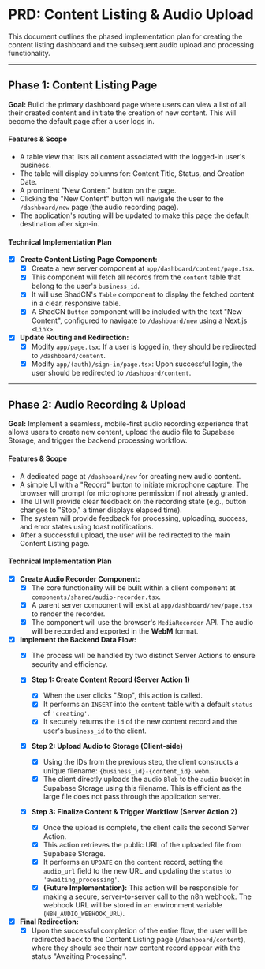 # PRD: Content Listing & Audio Upload

This document outlines the phased implementation plan for creating the content listing dashboard and the subsequent audio upload and processing functionality.

---

## **Phase 1: Content Listing Page**

**Goal:** Build the primary dashboard page where users can view a list of all their created content and initiate the creation of new content. This will become the default page after a user logs in.

#### **Features & Scope**

*   A table view that lists all content associated with the logged-in user's business.
*   The table will display columns for: Content Title, Status, and Creation Date.
*   A prominent "New Content" button on the page.
*   Clicking the "New Content" button will navigate the user to the `/dashboard/new` page (the audio recording page).
*   The application's routing will be updated to make this page the default destination after sign-in.

#### **Technical Implementation Plan**

- [x] **Create Content Listing Page Component:**
    - [x] Create a new server component at `app/dashboard/content/page.tsx`.
    - [x] This component will fetch all records from the `content` table that belong to the user's `business_id`.
    - [x] It will use ShadCN's `Table` component to display the fetched content in a clear, responsive table.
    - [x] A ShadCN `Button` component will be included with the text "New Content", configured to navigate to `/dashboard/new` using a Next.js `<Link>`.

- [x] **Update Routing and Redirection:**
    - [x] Modify `app/page.tsx`: If a user is logged in, they should be redirected to `/dashboard/content`.
    - [x] Modify `app/(auth)/sign-in/page.tsx`: Upon successful login, the user should be redirected to `/dashboard/content`.

---

## **Phase 2: Audio Recording & Upload**

**Goal:** Implement a seamless, mobile-first audio recording experience that allows users to create new content, upload the audio file to Supabase Storage, and trigger the backend processing workflow.

#### **Features & Scope**

*   A dedicated page at `/dashboard/new` for creating new audio content.
*   A simple UI with a "Record" button to initiate microphone capture. The browser will prompt for microphone permission if not already granted.
*   The UI will provide clear feedback on the recording state (e.g., button changes to "Stop," a timer displays elapsed time).
*   The system will provide feedback for processing, uploading, success, and error states using toast notifications.
*   After a successful upload, the user will be redirected to the main Content Listing page.

#### **Technical Implementation Plan**

- [x] **Create Audio Recorder Component:**
    - [x] The core functionality will be built within a client component at `components/shared/audio-recorder.tsx`.
    - [x] A parent server component will exist at `app/dashboard/new/page.tsx` to render the recorder.
    - [x] The component will use the browser's `MediaRecorder` API. The audio will be recorded and exported in the **WebM** format.

- [x] **Implement the Backend Data Flow:**
    - [x] The process will be handled by two distinct Server Actions to ensure security and efficiency.

    - [x] **Step 1: Create Content Record (Server Action 1)**
        - [x] When the user clicks "Stop", this action is called.
        - [x] It performs an `INSERT` into the `content` table with a default `status` of `'creating'`.
        - [x] It securely returns the `id` of the new content record and the user's `business_id` to the client.

    - [x] **Step 2: Upload Audio to Storage (Client-side)**
        - [x] Using the IDs from the previous step, the client constructs a unique filename: `{business_id}-{content_id}.webm`.
        - [x] The client directly uploads the audio `Blob` to the `audio` bucket in Supabase Storage using this filename. This is efficient as the large file does not pass through the application server.

    - [x] **Step 3: Finalize Content & Trigger Workflow (Server Action 2)**
        - [x] Once the upload is complete, the client calls the second Server Action.
        - [x] This action retrieves the public URL of the uploaded file from Supabase Storage.
        - [x] It performs an `UPDATE` on the `content` record, setting the `audio_url` field to the new URL and updating the `status` to `'awaiting_processing'`.
        - [x] **(Future Implementation):** This action will be responsible for making a secure, server-to-server call to the n8n webhook. The webhook URL will be stored in an environment variable (`N8N_AUDIO_WEBHOOK_URL`).

- [x] **Final Redirection:**
    - [x] Upon the successful completion of the entire flow, the user will be redirected back to the Content Listing page (`/dashboard/content`), where they should see their new content record appear with the status "Awaiting Processing". 